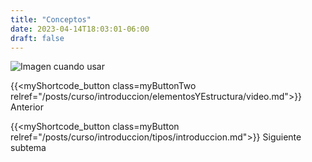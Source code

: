 ```yaml
---
title: "Conceptos"
date: 2023-04-14T18:03:01-06:00
draft: false
---
```


![Imagen cuando usar](/posts/img/unidad1/cuando_usar.webp#center)

{{<myShortcode_button class=myButtonTwo relref="/posts/curso/introduccion/elementosYEstructura/video.md">}} Anterior

{{<myShortcode_button class=myButton relref="/posts/curso/introduccion/tipos/introduccion.md">}} Siguiente subtema
